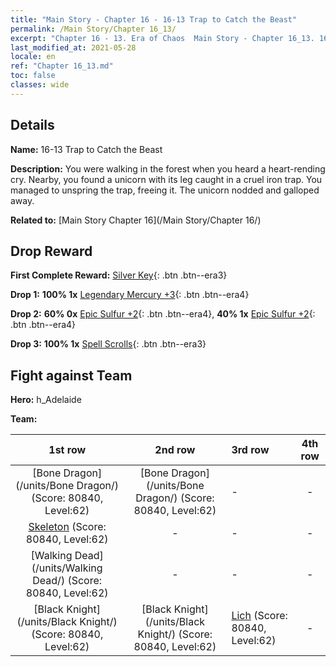 ```yaml
---
title: "Main Story - Chapter 16 - 16-13 Trap to Catch the Beast"
permalink: /Main Story/Chapter 16_13/
excerpt: "Chapter 16 - 13. Era of Chaos  Main Story - Chapter 16_13. 16-13 Trap to Catch the Beast"
last_modified_at: 2021-05-28
locale: en
ref: "Chapter 16_13.md"
toc: false
classes: wide
---
```


## Details

 **Name:** 16-13 Trap to Catch the Beast

 **Description:** You were walking in the forest when you heard a heart-rending cry. Nearby, you found a unicorn with its leg caught in a cruel iron trap. You managed to unspring the trap, freeing it. The unicorn nodded and galloped away.

 **Related to:** [Main Story Chapter 16](/Main Story/Chapter 16/)

## Drop Reward

 **First Complete Reward:** [Silver Key](/Items/con_693/){: .btn .btn--era3}

 **Drop 1:** **100% 1x** [Legendary Mercury +3](/Items/mat_56/){: .btn .btn--era4}

 **Drop 2:** **60% 0x** [Epic Sulfur +2](/Items/mat_50/){: .btn .btn--era4}, **40% 1x** [Epic Sulfur +2](/Items/mat_50/){: .btn .btn--era4}

 **Drop 3:** **100% 1x** [Spell Scrolls](/Items/con_694/){: .btn .btn--era3}


## Fight against Team
 **Hero:** h_Adelaide

 **Team:**


  | 1st row | 2nd row | 3rd row | 4th row |
  |:----:|:----:|:----|:----:|
  | [Bone Dragon](/units/Bone Dragon/) (Score: 80840, Level:62)  | [Bone Dragon](/units/Bone Dragon/) (Score: 80840, Level:62)  | - | - |
  | [Skeleton](/units/Skeleton/) (Score: 80840, Level:62)  | - | - | - |
  | [Walking Dead](/units/Walking Dead/) (Score: 80840, Level:62)  | - | - | - |
  | [Black Knight](/units/Black Knight/) (Score: 80840, Level:62)  | [Black Knight](/units/Black Knight/) (Score: 80840, Level:62)  | [Lich](/units/Lich/) (Score: 80840, Level:62)  | - |


